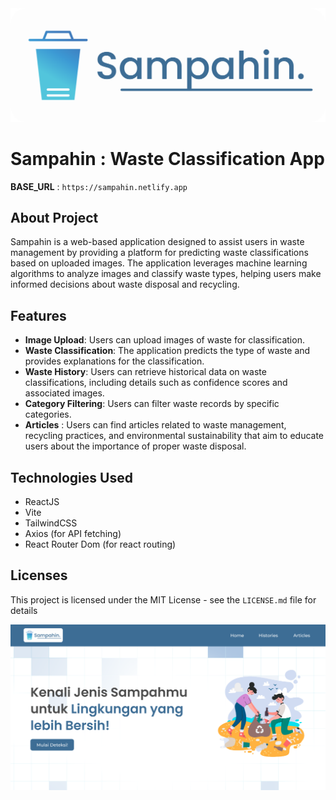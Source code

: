 <img src="./public/sampahin.png"/>

# Sampahin : Waste Classification App

**BASE_URL** : `https://sampahin.netlify.app`

## About Project

Sampahin is a web-based application designed to assist users in waste management by providing a platform for predicting waste classifications based on uploaded images. The application leverages machine learning algorithms to analyze images and classify waste types, helping users make informed decisions about waste disposal and recycling.

## Features

- **Image Upload**: Users can upload images of waste for classification.
- **Waste Classification**: The application predicts the type of waste and provides explanations for the classification.
- **Waste History**: Users can retrieve historical data on waste classifications, including details such as confidence scores and associated images.
- **Category Filtering**: Users can filter waste records by specific categories.
- **Articles** : Users can find articles related to waste management, recycling practices, and environmental sustainability that aim to educate users about the importance of proper waste disposal.

## Technologies Used

- ReactJS
- Vite
- TailwindCSS
- Axios (for API fetching)
- React Router Dom (for react routing)

## Licenses

This project is licensed under the MIT License - see the `LICENSE.md` file for details

<img src="./public/Home Page - pic.png"/>
